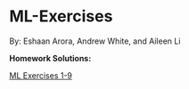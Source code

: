 # ML-Exercises
By: Eshaan Arora, Andrew White, and Aileen Li 


**Homework Solutions:**

[ML Exercises 1-9](https://github.com/TartFroYo/ML-Exercises/blob/main/STA_380_Part_2_ML_Exercises_Eshaan_Arora%2C_Aileen_Li%2C_Andrew_White.ipynb)

